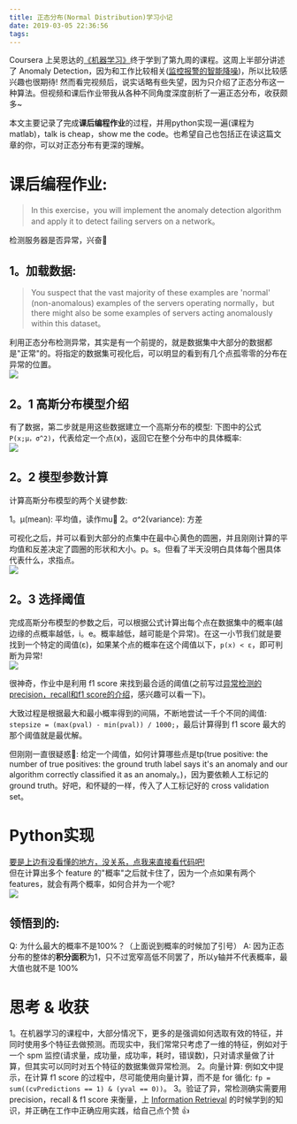 ```yaml
---
title: 正态分布(Normal Distribution)学习小记
date: 2019-03-05 22:36:56
tags:
---
```



Coursera 上吴恩达的[《机器学习》](https://www。coursera。org/learn/machine-learning/home/welcome)终于学到了第九周的课程。这周上半部分讲述了 Anomaly Detection，因为和工作比较相关([监控报警的智能降噪](/blog/20190113/anomaly-detection/))，所以比较感兴趣也很期待! 然而看完视频后，说实话略有些失望，因为只介绍了正态分布这一种算法。但视频和课后作业带我从各种不同角度深度剖析了一遍正态分布，收获颇多~         

本文主要记录了完成**课后编程作业**的过程，并用python实现一遍(课程为matlab)，talk is cheap，show me the code。也希望自己也包括正在读这篇文章的你，可以对正态分布有更深的理解。

<!--more-->

# 课后编程作业:
> In this exercise，you will implement the anomaly detection algorithm and apply it to detect failing servers on a network。

检测服务器是否异常，兴奋🥰

## 1。加载数据:
> You suspect that the vast majority of these examples are 'normal' (non-anomalous) examples of the servers operating normally，but there might also be some examples of servers acting anomalously within this dataset。

利用正态分布检测异常，其实是有一个前提的，就是数据集中大部分的数据都是"正常"的。将指定的数据集可视化后，可以明显的看到有几个点孤零零的分布在异常的位置。   
![](/images/blog/190302_cousera_anomaly_detection/15516041918813.jpg)

## 2。1 高斯分布模型介绍
有了数据，第二步就是用这些数据建立一个高斯分布的模型: 下图中的公式 `P(x;μ，σ^2)`，代表给定一个点(x)，返回它在整个分布中的具体概率:   
![](/images/blog/190302_cousera_anomaly_detection/model.jpg)


## 2。2 模型参数计算
计算高斯分布模型的两个关键参数: 

1。μ(mean): 平均值，读作mu
2。σ^2(variance): 方差

可视化之后，并可以看到大部分的点集中在最中心黄色的圆圈，并且刚刚计算的平均值和反差决定了圆圈的形状和大小。p。s。但看了半天没明白具体每个圈具体代表什么，求指点。  
![](/images/blog/190302_cousera_anomaly_detection/15516064266294.jpg)

## 2。3 选择阈值
完成高斯分布模型的参数之后，可以根据公式计算出每个点在数据集中的概率(越边缘的点概率越低，i。e。概率越低，越可能是个异常)。在这一小节我们就是要找到一个特定的阈值(ε)，如果某个点的概率在这个阈值以下，`p(x) < ε`，即可判断为异常!   
![](/images/blog/190302_cousera_anomaly_detection/15516075882385.jpg)

很神奇，作业中是利用 f1 score 来找到最合适的阈值(之前写过[异常检测的precision，recall和f1 score的介绍](/blog/20190113/anomaly-detection/#2-回归测试)，感兴趣可以看一下)。

大致过程是根据最大和最小概率得到的间隔，不断地尝试一千个不同的阈值: `stepsize = (max(pval) - min(pval)) / 1000;`，最后计算得到 f1 score 最大的那个阈值就是最优解。   

但刚刚一直很疑惑🤔: 给定一个阈值，如何计算哪些点是tp(true positive: the number of true positives: the ground truth label says it's an anomaly and our algorithm correctly classified it as an anomaly。)，因为要依赖人工标记的 ground truth。好吧，和怀疑的一样，传入了人工标记好的 cross validation set。  

# Python实现
[要是上边有没看懂的地方，没关系，点我来直接看代码吧!](http://localhost:63343/normal_distribution_demo/normalization。html?_ijt=qjm1k3uhlise5vek8b664icc4r)   
但在计算出多个 feature 的"概率"之后就卡住了，因为一个点如果有两个 features，就会有两个概率，如何合并为一个呢?  
![](/images/blog/190302_cousera_anomaly_detection/15517965144087.jpg)

## 领悟到的:
Q: 为什么最大的概率不是100%？（上面说到概率的时候加了引号）
A: 因为正态分布的整体的**积分面积**为1，只不过宽窄高低不同罢了，所以y轴并不代表概率，最大值也就不是 100%


# 思考 & 收获
1。在机器学习的课程中，大部分情况下，更多的是强调如何选取有效的特征，并同时使用多个特征去做预测。而现实中，我们常常只考虑了一维的特征，例如对于一个 spm 监控(请求量，成功量，成功率，耗时，错误数)，只对请求量做了计算，但其实可以同时对五个特征的数据集做异常检测。
2。向量计算: 例如文中提示，在计算 f1 score 的过程中，尽可能使用向量计算，而不是 for 循化: `fp = sum((cvPredictions == 1) & (yval == 0))`。
3。验证了异，常检测确实需要用 precision，recall & f1 score 来衡量，上  [Information Retrieval](/blog/20160731/comp6714-information-retrieval-and-web-search-2016s2/) 的时候学到的知识，并正确在工作中正确应用实践，给自己点个赞 👍 



